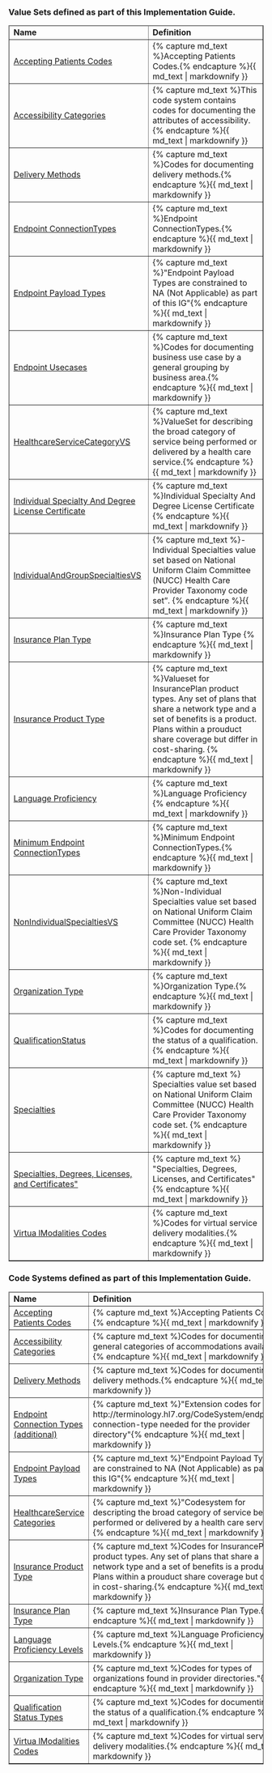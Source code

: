 

<div xmlns="http://www.w3.org/1999/xhtml" xmlns:xsi="http://www.w3.org/2001/XMLSchema-instance" xsi:schemaLocation="http://hl7.org/fhir ../../input-cache/schemas-r5/fhir-single.xsd">


<h3>Value Sets defined as part of this Implementation Guide.  </h3>
<table border="1" class="valuesets local">
  <thead>
    <tr>
      <td>
        <b>Name</b>
      </td>
      <td>
        <b>Definition</b>
      </td>
    </tr>
  </thead>
  <tbody> 
       <tr>
        <td><a href="ValueSet-AcceptingPatientsVS.html">Accepting Patients Codes</a></td>
        <td>{% capture md_text %}Accepting Patients Codes.{% endcapture %}{{ md_text | markdownify }}</td>
      </tr>
       <tr>
        <td><a href="ValueSet-AccessibilityVS.html">Accessibility Categories</a></td>
        <td>{% capture md_text %}This code system contains codes for documenting the attributes of accessibility.{% endcapture %}{{ md_text | markdownify }}</td>
      </tr>
        <tr>
        <td><a href="ValueSet-DeliveryMethodVS.html">Delivery Methods</a></td>
        <td>{% capture md_text %}Codes for documenting delivery methods.{% endcapture %}{{ md_text | markdownify }}</td>
      </tr>
      <tr>
        <td><a href="ValueSet-EndpointConnectionTypeVS.html">Endpoint ConnectionTypes</a></td>
        <td>{% capture md_text %}Endpoint ConnectionTypes.{% endcapture %}{{ md_text | markdownify }}</td>
      </tr>
        <tr>
        <td><a href="ValueSet-EndpointPayloadTypeVS.html">Endpoint Payload Types</a></td>
        <td>{% capture md_text %}"Endpoint Payload Types are constrained to NA (Not Applicable) as part of this IG"{% endcapture %}{{ md_text | markdownify }}</td>
      </tr>
       <tr>
        <td><a href="ValueSet-EndpointUsecaseVS.html">Endpoint Usecases</a></td>
        <td>{% capture md_text %}Codes for documenting business use case by a general grouping by business area.{% endcapture %}{{ md_text | markdownify }}</td>
      </tr>
       <tr>
        <td><a href="ValueSet-HealthcareServiceCategoryVS.html">HealthcareServiceCategoryVS</a></td>
        <td>{% capture md_text %}ValueSet for describing the broad category of service being performed or delivered by a health care service.{% endcapture %}{{ md_text | markdownify }}</td>
      </tr>        
      <tr>
        <td><a href="ValueSet-IndividualSpecialtyAndDegreeLicenseCertificateVS.html">Individual Specialty And Degree License Certificate</a></td>
        <td>{% capture md_text %}Individual Specialty And Degree License Certificate {% endcapture %}{{ md_text | markdownify }}</td>
      </tr>
         <tr>
        <td><a href="ValueSet-IndividualAndGroupSpecialtiesVS.html">IndividualAndGroupSpecialtiesVS</a></td>
        <td>{% capture md_text %}-Individual Specialties value set based on National Uniform Claim Committee (NUCC) Health Care Provider Taxonomy code set”. {% endcapture %}{{ md_text | markdownify }}</td>
      </tr>
         <tr>
        <td><a href="ValueSet-InsurancePlanTypeVS.html">Insurance Plan Type</a></td>
        <td>{% capture md_text %}Insurance Plan Type {% endcapture %}{{ md_text | markdownify }}</td>
      </tr>
          <tr>
        <td><a href="ValueSet-InsuranceProductTypeVS.html">Insurance Product Type</a></td>
        <td>{% capture md_text %}Valueset for InsurancePlan product types. Any set of plans that share a network type and a set of benefits is a product.  Plans within a prouduct share coverage but differ in cost-sharing. {% endcapture %}{{ md_text | markdownify }}</td>
      </tr>
          <tr>
        <td><a href="ValueSet-LanguageProficiencyVS.html">Language Proficiency</a></td>
        <td>{% capture md_text %}Language Proficiency {% endcapture %}{{ md_text | markdownify }}</td>
      </tr>
      <tr>
        <td><a href="ValueSet-MinEndpointConnectionTypeVS.html">Minimum Endpoint ConnectionTypes</a></td>
        <td>{% capture md_text %}Minimum Endpoint ConnectionTypes.{% endcapture %}{{ md_text | markdownify }}</td>
      </tr>
    <tr>
        <td><a href="ValueSet-NonIndividualSpecialtiesVS.html">NonIndividualSpecialtiesVS</a></td>
        <td>{% capture md_text %}Non-Individual Specialties value set based on National Uniform Claim Committee (NUCC) Health Care Provider Taxonomy code set. {% endcapture %}{{ md_text | markdownify }}</td>
      </tr>
    <tr>
        <td><a href="ValueSet-OrgTypeVS.html">Organization Type</a></td>
        <td>{% capture md_text %}Organization Type.{% endcapture %}{{ md_text | markdownify }}</td>
      </tr>
          <tr>
        <td><a href="ValueSet-QualificationStatusVS.html">QualificationStatus</a></td>
        <td>{% capture md_text %}Codes for documenting the status of a qualification. {% endcapture %}{{ md_text | markdownify }}</td>
      </tr>
        <tr>
        <td><a href="ValueSet-SpecialtiesVS.html">Specialties</a></td>
        <td>{% capture md_text %} Specialties value set based on National Uniform Claim Committee (NUCC) Health Care Provider Taxonomy code set. {% endcapture %}{{ md_text | markdownify }}</td>
      </tr>
              <tr>
        <td><a href="ValueSet-SpecialtyAndDegreeLicenseCertificateVS.html">Specialties, Degrees, Licenses, and Certificates"</a></td>
        <td>{% capture md_text %} "Specialties, Degrees, Licenses, and Certificates" {% endcapture %}{{ md_text | markdownify }}</td>
      </tr>
      <tr>
        <td><a href="CodeSystem-VirtualModalitiesVS.html">Virtua lModalities Codes</a></td>
        <td>{% capture md_text %}Codes for virtual service delivery modalities.{% endcapture %}{{ md_text | markdownify }}</td>
        </tr>
  </tbody>
</table>
<h3>Code Systems defined as part of this Implementation Guide.  </h3>
<p></p>
<table border="1" class="codesytems local">
  <thead>
    <tr>
      <td>
        <b>Name</b>
      </td>
      <td>
        <b>Definition</b>
      </td>
    </tr>
  </thead>
  <tbody> 
       <tr>
        <td><a href="CodeSystem-AcceptingPatientsCS.html">Accepting Patients Codes</a></td>
        <td>{% capture md_text %}Accepting Patients Codes.{% endcapture %}{{ md_text | markdownify }}</td>
      </tr>
        <tr>
        <td><a href="CodeSystem-AccessibilityCS.html">Accessibility Categories</a></td>
        <td>{% capture md_text %}Codes for documenting general categories of accommodations available.{% endcapture %}{{ md_text | markdownify }}</td>
      </tr>
        <tr>
        <td><a href="CodeSystem-DeliveryMethodCS.html">Delivery Methods</a></td>
        <td>{% capture md_text %}Codes for documenting delivery methods.{% endcapture %}{{ md_text | markdownify }}</td>
      </tr>
      <tr>
        <tr>
        <td><a href="CodeSystem-EndpointConnectionTypeCS.html">Endpoint Connection Types (additional)</a></td>
        <td>{% capture md_text %}"Extension codes for http://terminology.hl7.org/CodeSystem/endpoint-connection-type needed for the provider directory"{% endcapture %}{{ md_text | markdownify }}</td>
      </tr>
        <tr>
        <td><a href="CodeSystem-EndpointPayloadTypeCS.html">Endpoint Payload Types</a></td>
        <td>{% capture md_text %}"Endpoint Payload Types are constrained to NA (Not Applicable) as part of this IG"{% endcapture %}{{ md_text | markdownify }}</td>
      </tr>
      <tr>
        <td><a href="CodeSystem-HealthcareServiceCategoryCS.html">HealthcareService Categories</a></td>
        <td>{% capture md_text %}"Codesystem for descripting the broad category of service being performed or delivered by a health care service"{% endcapture %}{{ md_text | markdownify }}</td>
      </tr>
        <tr>
        <td><a href="CodeSystem-InsuranceProductTypeCS.html">Insurance Product Type</a></td>
        <td>{% capture md_text %}Codes for InsurancePlan product types. Any set of plans that share a network type and a set of benefits is a product.  Plans within a prouduct share coverage but differ in cost-sharing.{% endcapture %}{{ md_text | markdownify }}</td>
        </tr>
       <tr>
        <td><a href="CodeSystem-InsurancePlanTypeCS.html">Insurance Plan Type</a></td>
        <td>{% capture md_text %}Insurance Plan Type.{% endcapture %}{{ md_text | markdownify }}</td>
        </tr>
        <tr>
        <td><a href="CodeSystem-LanguageProficiencyCS.html">Language Proficiency Levels</a></td>
        <td>{% capture md_text %}Language Proficiency Levels.{% endcapture %}{{ md_text | markdownify }}</td>
        </tr>
          <tr>
        <td><a href="CodeSystem-OrgTypeCS.html">Organization Type</a></td>
        <td>{% capture md_text %}Codes for types of organizations found in provider directories."{% endcapture %}{{ md_text | markdownify }}</td>
        </tr>
         <tr>
        <td><a href="CodeSystem-QualificationStatusCS.html">Qualification Status Types</a></td>
        <td>{% capture md_text %}Codes for documenting the status of a qualification.{% endcapture %}{{ md_text | markdownify }}</td>
        </tr>
        <tr>
        <td><a href="CodeSystem-VirtualModalitiesCS.html">Virtua lModalities Codes</a></td>
        <td>{% capture md_text %}Codes for virtual service delivery modalities.{% endcapture %}{{ md_text | markdownify }}</td>
        </tr>

  </tbody>
</table>

</div>